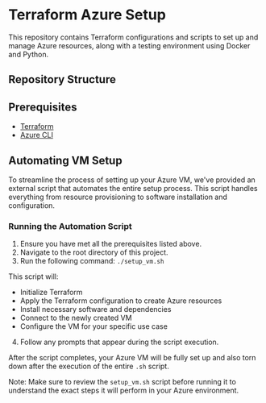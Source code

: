 # Terraform Azure Setup

This repository contains Terraform configurations and scripts to set up and manage Azure resources, along with a testing environment using Docker and Python.

## Repository Structure

## Prerequisites
 - [Terraform](https://www.terraform.io/downloads.html)
 - [Azure CLI](https://docs.microsoft.com/en-us/cli/azure/install-azure-cli)

## Automating VM Setup

To streamline the process of setting up your Azure VM, we've provided an external script that automates the entire setup process. This script handles everything from resource provisioning to software installation and configuration.

### Running the Automation Script

1. Ensure you have met all the prerequisites listed above.
2. Navigate to the root directory of this project.
3. Run the following command: `./setup_vm.sh`

This script will:
- Initialize Terraform
- Apply the Terraform configuration to create Azure resources
- Install necessary software and dependencies
- Connect to the newly created VM
- Configure the VM for your specific use case

4. Follow any prompts that appear during the script execution.

After the script completes, your Azure VM will be fully set up and also torn down after the execution of the entire `.sh` script.

Note: Make sure to review the `setup_vm.sh` script before running it to understand the exact steps it will perform in your Azure environment.